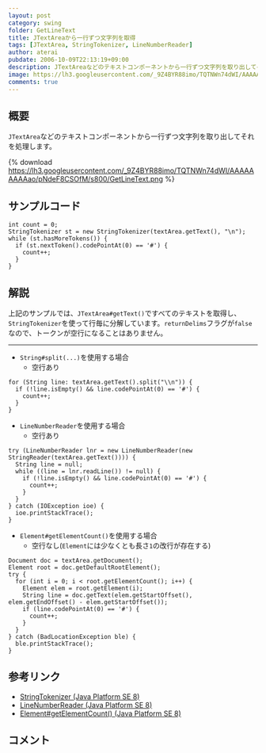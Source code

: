 ```yaml
---
layout: post
category: swing
folder: GetLineText
title: JTextAreaから一行ずつ文字列を取得
tags: [JTextArea, StringTokenizer, LineNumberReader]
author: aterai
pubdate: 2006-10-09T22:13:19+09:00
description: JTextAreaなどのテキストコンポーネントから一行ずつ文字列を取り出してそれを処理します。
image: https://lh3.googleusercontent.com/_9Z4BYR88imo/TQTNWn74dWI/AAAAAAAAAao/pNdeF8CSOfM/s800/GetLineText.png
comments: true
---
```

## 概要
`JTextArea`などのテキストコンポーネントから一行ずつ文字列を取り出してそれを処理します。

{% download https://lh3.googleusercontent.com/_9Z4BYR88imo/TQTNWn74dWI/AAAAAAAAAao/pNdeF8CSOfM/s800/GetLineText.png %}

## サンプルコード
<pre class="prettyprint"><code>int count = 0;
StringTokenizer st = new StringTokenizer(textArea.getText(), "\n");
while (st.hasMoreTokens()) {
  if (st.nextToken().codePointAt(0) == '#') {
    count++;
  }
}
</code></pre>

## 解説
上記のサンプルでは、`JTextArea#getText()`ですべてのテキストを取得し、`StringTokenizer`を使って行毎に分解しています。`returnDelims`フラグが`false`なので、トークンが空行になることはありません。

- - - -
- `String#split(...)`を使用する場合
    - 空行あり

<!-- dummy comment line for breaking list -->

<pre class="prettyprint"><code>for (String line: textArea.getText().split("\\n")) {
  if (!line.isEmpty() &amp;&amp; line.codePointAt(0) == '#') {
    count++;
  }
}
</code></pre>

- `LineNumberReader`を使用する場合
    - 空行あり

<!-- dummy comment line for breaking list -->

<pre class="prettyprint"><code>try (LineNumberReader lnr = new LineNumberReader(new StringReader(textArea.getText()))) {
  String line = null;
  while ((line = lnr.readLine()) != null) {
    if (!line.isEmpty() &amp;&amp; line.codePointAt(0) == '#') {
      count++;
    }
  }
} catch (IOException ioe) {
  ioe.printStackTrace();
}
</code></pre>

- `Element#getElementCount()`を使用する場合
    - 空行なし(`Element`には少なくとも長さ`1`の改行が存在する)

<!-- dummy comment line for breaking list -->

<pre class="prettyprint"><code>Document doc = textArea.getDocument();
Element root = doc.getDefaultRootElement();
try {
  for (int i = 0; i &lt; root.getElementCount(); i++) {
    Element elem = root.getElement(i);
    String line = doc.getText(elem.getStartOffset(), elem.getEndOffset() - elem.getStartOffset());
    if (line.codePointAt(0) == '#') {
      count++;
    }
  }
} catch (BadLocationException ble) {
  ble.printStackTrace();
}
</code></pre>

## 参考リンク
- [StringTokenizer (Java Platform SE 8)](https://docs.oracle.com/javase/jp/8/docs/api/java/util/StringTokenizer.html)
- [LineNumberReader (Java Platform SE 8)](https://docs.oracle.com/javase/jp/8/docs/api/java/io/LineNumberReader.html)
- [Element#getElementCount() (Java Platform SE 8)](https://docs.oracle.com/javase/jp/8/docs/api/javax/swing/text/Element.html#getElementCount--)

<!-- dummy comment line for breaking list -->

## コメント
